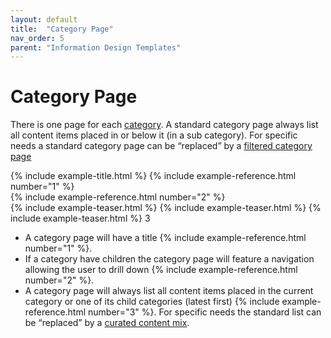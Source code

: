 ```yaml
---
layout: default
title:  "Category Page"
nav_order: 5
parent: "Information Design Templates"
---
```


# Category Page

There is one page for each [category](../data-models/category.md). A standard category page always list all content items placed in or below it (in a sub category). For specific needs a standard category page can be “replaced” by a [filtered category page](category-filtered.md)

<div class="example">
  <div class="example-header">
    <div class="example-title">
      {% include example-title.html %} {% include example-reference.html number="1" %}
    </div>
    <div class="example-navigation">
      <span class="example-navigation-item"></span>
      <span class="example-navigation-item"></span>
      <span class="example-navigation-item"></span>
      {% include example-reference.html number="2" %}
    </div>
  </div>
  <div class="example-body">
    <div class="example-teaser-list">
      {% include example-teaser.html %}
      {% include example-teaser.html %}
      {% include example-teaser.html %}
      <span class="example-reference example-reference-fixed-right">3</span>
    </div>
  </div>
</div>

* A category page will have a title {% include example-reference.html number="1" %}.
* If a category have children the category page will feature a navigation allowing the user to drill down {% include example-reference.html number="2" %}.
* A category page will always list all content items placed in the current category or one of its child categories (latest first) {% include example-reference.html number="3" %}. For specific needs the standard list can be “replaced” by a [curated content mix](components-and-containers-curated-content-mix.md). 
